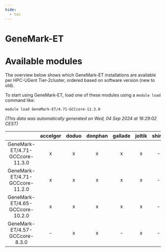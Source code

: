 ```yaml
---
hide:
  - toc
---
```


GeneMark-ET
===========

# Available modules


The overview below shows which GeneMark-ET installations are available per HPC-UGent Tier-2cluster, ordered based on software version (new to old).

To start using GeneMark-ET, load one of these modules using a `module load` command like:

```shell
module load GeneMark-ET/4.71-GCCcore-11.3.0
```

*(This data was automatically generated on Wed, 04 Sep 2024 at 16:29:02 CEST)*  

| |accelgor|doduo|donphan|gallade|joltik|shinx|skitty|
| :---: | :---: | :---: | :---: | :---: | :---: | :---: | :---: |
|GeneMark-ET/4.71-GCCcore-11.3.0|x|x|x|x|x|-|x|
|GeneMark-ET/4.71-GCCcore-11.2.0|x|x|x|x|x|-|x|
|GeneMark-ET/4.65-GCCcore-10.2.0|x|x|x|x|x|-|x|
|GeneMark-ET/4.57-GCCcore-8.3.0|-|x|x|-|x|-|x|
